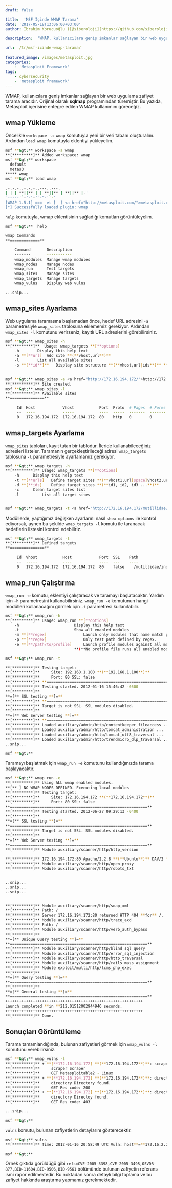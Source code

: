 ```yaml
---
draft: false

title:  'MSF İçinde WMAP Tarama'
date: '2017-05-18T13:06:00+03:00'
author: İbrahim Korucuoğlu ([@siberoloji](https://github.com/siberoloji))

description:  "WMAP, kullanıcılara geniş imkanlar sağlayan bir web uygulama zafiyet tarama aracıdır. Orijinal olarak\_sqlmap\_programından türemiştir. Bu yazıda, Metasploit içerisine entegre edilen WMAP kullanımını göreceğiz." 
 
url:  /tr/msf-icinde-wmap-tarama/
 
featured_image: /images/metasploit.jpg
categories:
    - 'Metasploit Framework'
tags:
    - cybersecurity
    - 'metasploit framework'
---
```



WMAP, kullanıcılara geniş imkanlar sağlayan bir web uygulama zafiyet tarama aracıdır. Orijinal olarak **sqlmap** programından türemiştir. Bu yazıda, Metasploit içerisine entegre edilen WMAP kullanımını göreceğiz.



## wmap Yükleme



Öncelikle `workspace -a wmap` komutuyla yeni bir veri tabanı oluşturalım. Ardından `load wmap` komutuyla eklentiyi yükleyelim.


```bash
msf **&gt;** workspace -a wmap
**[*********]** Added workspace: wmap
msf **&gt;** workspace 
  default
  metas3
***** wmap
msf **&gt;** load wmap

.-.-.-..-.-.-..---..---.
| | | **||** | | **||** | **||** |-'
`-----'`-'-'-'`-^-'`-'
[WMAP 1.5.1] ===  et [  ] <a href="http://metasploit.com/">metasploit.com</a> 2012
[*] Successfully loaded plugin: wmap
```



`help` komutuyla, wmap eklentisinin sağladığı komutları görüntüleyelim.


```bash
msf **&gt;**  help

wmap Commands
**=============**

    Command       Description
    -------       -----------
    wmap_modules  Manage wmap modules
    wmap_nodes    Manage nodes
    wmap_run      Test targets
    wmap_sites    Manage sites
    wmap_targets  Manage targets
    wmap_vulns    Display web vulns

...snip...
```



## wmap_sites Ayarlama



Web uygulama taramasına başlamadan önce, hedef URL adresini `-a` parametresiyle `wmap_sites` tablosuna eklememiz gerekiyor. Ardından `wmap_sites -l` komutunu verirseniz, kayıtlı URL adreslerini görebilirsiniz.


```bash
msf **&gt;** wmap_sites -h
**[*********]**  Usage: wmap_targets **[**options]
	-h        Display this help text
	-a **[**url]  Add site **(**vhost,url**)**
	-l        List all available sites
	-s **[**id**]**   Display site structure **(**vhost,url|ids**)** **(**level**)**

	
msf **&gt;** wmap_sites -a <a href="http://172.16.194.172/">http://172.16.194.172</a>
**[*********]** Site created.
msf **&gt;** wmap_sites -l
**[*********]** Available sites
**===============**

     Id  Host            Vhost           Port  Proto  # Pages  # Forms
     --  ----            -----           ----  -----  -------  -------
     0   172.16.194.172  172.16.194.172  80    http   0        0
```



## wmap_targets Ayarlama



`wmap_sites` tabloları, kayıt tutan bir tablodur. İleride kullanabileceğiniz adresleri listeler. Taramanın gerçekleştirileceği adresi `wmap_targets` tablosuna `-t` parametresiyle ayarlamamız gerekiyor.


```bash
msf **&gt;** wmap_targets -h
**[*********]** Usage: wmap_targets **[**options]
	-h 		Display this help text
	-t **[**urls]	Define target sites **(**vhost1,url[space]vhost2,url**)** 
	-d **[**ids]	Define target sites **(**id1, id2, id3 ...**)**
	-c 		Clean target sites list
	-l  		List all target sites


msf **&gt;** wmap_targets -t <a href="http://172.16.194.172/mutillidae/index.php">http://172.16.194.172/mutillidae/index.php</a>
```



Modüllerde, yaptığımız değişken ayarlarını nasıl `show options` ile kontrol ediyorsak, aynen bu şekilde `wmap_targets -l` komutu ile taranacak hedeflerin listesini kontrol edebiliriz.


```bash
msf **&gt;** wmap_targets -l
**[*********]** Defined targets
**===============**

     Id  Vhost           Host            Port  SSL    Path
     --  -----           ----            ----  ---    ----
     0   172.16.194.172  172.16.194.172  80    false	/mutillidae/index.php
```



## wmap_run Çalıştırma



`wmap_run -e` komutu, eklentiyi çalıştıracak ve taramayı başlatacaktır. Yardım için `-h` parametresini kullanabilirsiniz. `wmap_run -e` komutunun hangi modülleri kullanacağını görmek için `-t` parametresi kullanılabilir.


```bash
msf **&gt;** wmap_run -h
**[*********]** Usage: wmap_run **[**options]
	-h                        Display this help text
	-t                        Show all enabled modules
	-m **[**regex]                Launch only modules that name match provided regex.
	-p **[**regex]                Only test path defined by regex.
	-e **[**/path/to/profile]     Launch profile modules against all matched targets.
	                          **(**No profile file runs all enabled modules.**)**

msf **&gt;** wmap_run -t

**[*********]** Testing target:
**[*********]** 	Site: 192.168.1.100 **(**192.168.1.100**)**
**[*********]** 	Port: 80 SSL: false
**[*********]** **============================================================**
**[*********]** Testing started. 2012-01-16 15:46:42 -0500
**[*********]** 
**=[** SSL testing **]=**
**[*********]** **============================================================**
**[*********]** Target is not SSL. SSL modules disabled.
**[*********]** 
**=[** Web Server testing **]=**
**[*********]** **============================================================**
**[*********]** Loaded auxiliary/admin/http/contentkeeper_fileaccess ...
**[*********]** Loaded auxiliary/admin/http/tomcat_administration ...
**[*********]** Loaded auxiliary/admin/http/tomcat_utf8_traversal ...
**[*********]** Loaded auxiliary/admin/http/trendmicro_dlp_traversal ...
..snip...

msf **&gt;**
```



Taramayı başlatmak için `wmap_run -e` komutunu kullandığınızda tarama başlayacaktır.


```bash
msf **&gt;** wmap_run -e
**[*********]** Using ALL wmap enabled modules.
**[**-] NO WMAP NODES DEFINED. Executing local modules
**[*********]** Testing target:
**[*********]** 	Site: 172.16.194.172 **(**172.16.194.172**)**
**[*********]** 	Port: 80 SSL: false
**============================================================**
**[*********]** Testing started. 2012-06-27 09:29:13 -0400
**[*********]** 
**=[** SSL testing **]=**
**============================================================**
**[*********]** Target is not SSL. SSL modules disabled.
**[*********]** 
**=[** Web Server testing **]=**
**============================================================**
**[*********]** Module auxiliary/scanner/http/http_version

**[*********]** 172.16.194.172:80 Apache/2.2.8 **(**Ubuntu**)** DAV/2 **(** Powered by PHP/5.2.4-2ubuntu5.10 **)**
**[*********]** Module auxiliary/scanner/http/open_proxy
**[*********]** Module auxiliary/scanner/http/robots_txt


..snip...
..snip...
..snip...


**[*********]** Module auxiliary/scanner/http/soap_xml
**[*********]** Path: /
**[*********]** Server 172.16.194.172:80 returned HTTP 404 **for** /.  Use a different one.
**[*********]** Module auxiliary/scanner/http/trace_axd
**[*********]** Path: /
**[*********]** Module auxiliary/scanner/http/verb_auth_bypass
**[*********]** 
**=[** Unique Query testing **]=**
**============================================================**
**[*********]** Module auxiliary/scanner/http/blind_sql_query
**[*********]** Module auxiliary/scanner/http/error_sql_injection
**[*********]** Module auxiliary/scanner/http/http_traversal
**[*********]** Module auxiliary/scanner/http/rails_mass_assignment
**[*********]** Module exploit/multi/http/lcms_php_exec
**[*********]** 
**=[** Query testing **]=**
**============================================================**
**[*********]** 
**=[** General testing **]=**
**============================================================**
++++++++++++++++++++++++++++++++++++++++++++++++++++++++++++
Launch completed **in **212.01512002944946 seconds.
++++++++++++++++++++++++++++++++++++++++++++++++++++++++++++
**[*********]** Done.
```



## Sonuçları Görüntüleme



Tarama tamamlandığında, bulunan zafiyetleri görmek için `wmap_vulns -l` komutunu verebilirsiniz.


```bash
msf **&gt;** wmap_vulns -l
**[*********]** + **[**172.16.194.172] **(**172.16.194.172**)**: scraper /
**[*********]** 	scraper Scraper
**[*********]** 	GET Metasploitable2 - Linux
**[*********]** + **[**172.16.194.172] **(**172.16.194.172**)**: directory /dav/
**[*********]** 	directory Directory found.
**[*********]** 	GET Res code: 200
**[*********]** + **[**172.16.194.172] **(**172.16.194.172**)**: directory /cgi-bin/
**[*********]** 	directory Directoy found.
**[*********]** 	GET Res code: 403

...snip...

msf **&gt;**
```



`vulns` komutu, bulunan zafiyetlerin detaylarını gösterecektir.


```bash
msf **&gt;** vulns
**[*********]** Time: 2012-01-16 20:58:49 UTC Vuln: host**=**172.16.2.207 port**=**80 proto**=**tcp name**=**auxiliary/scanner/http/options refs**=**CVE-2005-3398,CVE-2005-3498,OSVDB-877,BID-11604,BID-9506,BID-9561

msf **&gt;**
```



Örnek çıktıda görüldüğü gibi `refs=CVE-2005-3398,CVE-2005-3498,OSVDB-877,BID-11604,BID-9506,BID-9561` bölümünde bulunan zafiyetin referans ismi rapor edilmektedir. Bu noktadan sonra detaylı bilgi toplama ve bu zafiyet hakkında araştırma yapmamız gerekmektedir.
